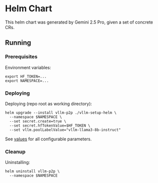 # Helm Chart

This helm chart was generated by Gemini 2.5 Pro, given a set of concrete CRs.

## Running

### Prerequisites
Environment variables:
```
export HF_TOKEN=...
export NAMESPACE=...
```

### Deploying
Deploying (repo root as working directory):
```
helm upgrade --install vllm-p2p ./vllm-setup-helm \
  --namespace $NAMESPACE \
  --set secret.create=true \
  --set secret.hfTokenValue=$HF_TOKEN \
  --set vllm.poolLabelValue="vllm-llama3-8b-instruct" 
```

See [values](values.yaml) for all configurable parameters.

### Cleanup
Uninstalling:
```
helm uninstall vllm-p2p \
  --namespace $NAMESPACE
```